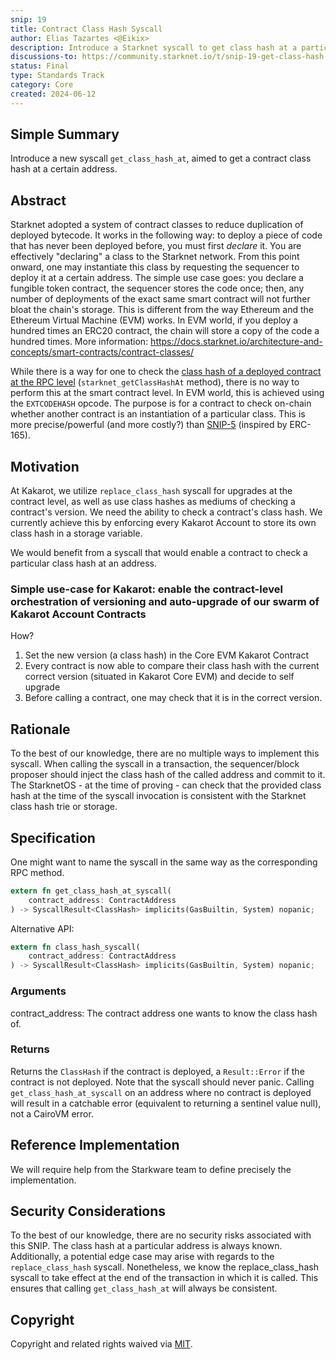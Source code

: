 ```yaml
---
snip: 19
title: Contract Class Hash Syscall
author: Elias Tazartes <@Eikix>
description: Introduce a Starknet syscall to get class hash at a particular address.
discussions-to: https://community.starknet.io/t/snip-19-get-class-hash-at-syscall
status: Final
type: Standards Track
category: Core
created: 2024-06-12
---
```


## Simple Summary

Introduce a new syscall `get_class_hash_at`, aimed to get a contract class hash at a certain address.

## Abstract

Starknet adopted a system of contract classes to reduce duplication of deployed bytecode. It works in the following way: to deploy a piece of code that has never been deployed before, you must first _declare_ it. You are effectively "declaring" a class to the Starknet network. From this point onward, one may instantiate this class by requesting the sequencer to deploy it at a certain address. The simple use case goes: you declare a fungible token contract, the sequencer stores the code once; then, any number of deployments of the exact same smart contract will not further bloat the chain's storage. This is different from the way Ethereum and the Ethereum Virtual Machine (EVM) works. In EVM world, if you deploy a hundred times an ERC20 contract, the chain will store a copy of the code a hundred times. More information: <https://docs.starknet.io/architecture-and-concepts/smart-contracts/contract-classes/>

While there is a way for one to check the [class hash of a deployed contract at the RPC level](https://github.com/starkware-libs/starknet-specs/blob/master/api/starknet_api_openrpc.json#L444) (`starknet_getClassHashAt` method), there is no way to perform this at the smart contract level. In EVM world, this is achieved using the `EXTCODEHASH` opcode. The purpose is for a contract to check on-chain whether another contract is an instantiation of a particular class. This is more precise/powerful (and more costly?) than [SNIP-5](https://github.com/starknet-io/SNIPs/blob/main/SNIPS/snip-5.md) (inspired by ERC-165).

## Motivation

At Kakarot, we utilize `replace_class_hash` syscall for upgrades at the contract level, as well as use class hashes as mediums of checking a contract's version. We need the ability to check a contract's class hash. We currently achieve this by enforcing every Kakarot Account to store its own class hash in a storage variable.

We would benefit from a syscall that would enable a contract to check a particular class hash at an address.

### Simple use-case for Kakarot: enable the contract-level orchestration of versioning and auto-upgrade of our swarm of Kakarot Account Contracts

How?

1. Set the new version (a class hash) in the Core EVM Kakarot Contract
2. Every contract is now able to compare their class hash with the current correct version (situated in Kakarot Core EVM) and decide to self upgrade
3. Before calling a contract, one may check that it is in the correct version.

## Rationale

To the best of our knowledge, there are no multiple ways to implement this syscall. When calling the syscall in a transaction, the sequencer/block proposer should inject the class hash of the called address and commit to it. The StarknetOS - at the time of proving - can check that the provided class hash at the time of the syscall invocation is consistent with the Starknet class hash trie or storage.

## Specification

One might want to name the syscall in the same way as the corresponding RPC method.

```rust
extern fn get_class_hash_at_syscall(
    contract_address: ContractAddress
) -> SyscallResult<ClassHash> implicits(GasBuiltin, System) nopanic;
```

Alternative API:

```rust
extern fn class_hash_syscall(
    contract_address: ContractAddress
) -> SyscallResult<ClassHash> implicits(GasBuiltin, System) nopanic;
```

### Arguments

contract_address: The contract address one wants to know the class hash of.

### Returns

Returns the `ClassHash` if the contract is deployed, a `Result::Error` if the contract is not deployed. Note that the syscall should never panic. Calling `get_class_hash_at_syscall` on an address where no contract is deployed will result in a catchable error (equivalent to returning a sentinel value null), not a CairoVM error.

## Reference Implementation

We will require help from the Starkware team to define precisely the implementation.

## Security Considerations

To the best of our knowledge, there are no security risks associated with this SNIP. The class hash at a particular address is always known. Additionally, a potential edge case may arise with regards to the `replace_class_hash` syscall. Nonetheless, we know the replace_class_hash syscall to take effect at the end of the transaction in which it is called. This ensures that calling `get_class_hash_at` will always be consistent.

## Copyright

Copyright and related rights waived via [MIT](../LICENSE).
